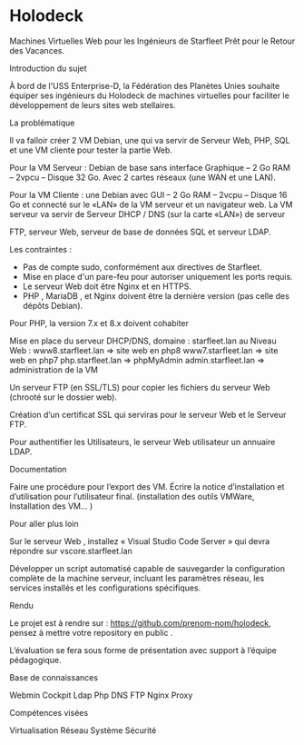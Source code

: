 # Holodeck
Machines Virtuelles Web pour les Ingénieurs de Starfleet
Prêt pour le Retour des Vacances.

Introduction du sujet

À bord de l'USS Enterprise-D, la Fédération des Planètes Unies souhaite
équiper ses ingénieurs du Holodeck de machines virtuelles pour faciliter le
développement de leurs sites web stellaires.

La problématique

Il va falloir créer 2 VM Debian, une qui va servir de Serveur Web, PHP, SQL
et une VM cliente pour tester la partie Web.

Pour la VM Serveur : Debian de base sans interface Graphique – 2 Go RAM –
2vpcu – Disque 32 Go. Avec 2 cartes réseaux (une WAN et une LAN).

Pour la VM Cliente : une Debian avec GUI – 2 Go RAM – 2vcpu – Disque 16 Go
et connecté sur le «LAN» de la VM serveur et un navigateur web.
La VM serveur va servir de Serveur DHCP / DNS (sur la carte «LAN») de serveur



FTP, serveur Web, serveur de base de données SQL et serveur LDAP.

Les contraintes :
- Pas de compte sudo, conformément aux directives de Starfleet.
- Mise en place d'un pare-feu pour autoriser uniquement les ports requis.
- Le serveur Web doit être Nginx et en HTTPS.
- PHP , MariaDB , et Nginx doivent être la dernière version (pas celle des
dépôts Debian).

Pour PHP, la version 7.x et 8.x doivent cohabiter

Mise en place du serveur DHCP/DNS, domaine : starfleet.lan
au Niveau Web :
www8.starfleet.lan ⇒ site web en php8
www7.starfleet.lan ⇒ site web en php7
php.starfleet.lan ⇒ phpMyAdmin
admin.starfleet.lan ⇒ administration de la VM

Un serveur FTP (en SSL/TLS) pour copier les fichiers du serveur Web (chrooté
sur le dossier web).

Création d’un certificat SSL qui serviras pour le serveur Web et le Serveur FTP.

Pour authentifier les Utilisateurs, le serveur Web utilisateur un annuaire LDAP.

Documentation

Faire une procédure pour l’export des VM.
Écrire la notice d’installation et d’utilisation pour l’utilisateur final. (installation
des outils VMWare, Installation des VM... )



Pour aller plus loin

Sur le serveur Web , installez « Visual Studio Code Server » qui devra répondre
sur vscore.starfleet.lan

Développer un script automatisé capable de sauvegarder la configuration
complète de la machine serveur, incluant les paramètres réseau, les services
installés et les configurations spécifiques.

Rendu

Le projet est à rendre sur : https://github.com/prenom-nom/holodeck,
pensez à mettre votre repository en public .

L’évaluation se fera sous forme de présentation avec support à l’équipe
pédagogique.

Base de connaissances

Webmin
Cockpit
Ldap
Php
DNS
FTP
Nginx Proxy



Compétences visées

Virtualisation
Réseau
Système
Sécurité

